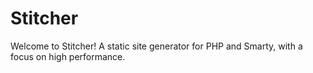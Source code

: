 # Stitcher

Welcome to Stitcher! A static site generator for PHP and Smarty, with a focus on high performance.
